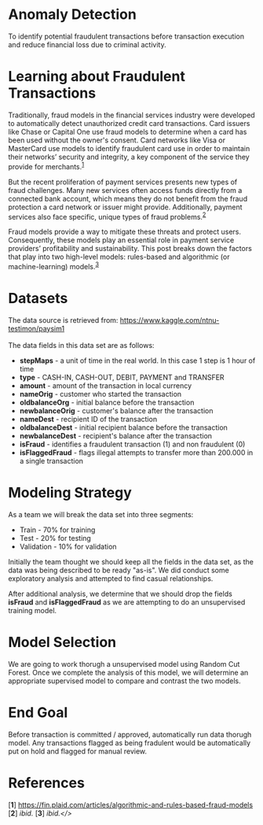 # Anomaly Detection
To identify potential fraudulent transactions before transaction execution and reduce financial loss due to criminal activity.

# Learning about Fraudulent Transactions
Traditionally, fraud models in the financial services industry were developed to automatically detect unauthorized credit card transactions. Card issuers like Chase or Capital One use fraud models to determine when a card has been used without the owner's consent. Card networks like Visa or MasterCard use models to identify fraudulent card use in order to maintain their networks’ security and integrity, a key component of the service they provide for merchants.<sup id="a1">[1](#f1)</sup>

But the recent proliferation of payment services presents new types of fraud challenges. Many new services often access funds directly from a connected bank account, which means they do not benefit from the fraud protection a card network or issuer might provide. Additionally, payment services also face specific, unique types of fraud problems.<sup id="a2">[2](#f2)</sup>

Fraud models provide a way to mitigate these threats and protect users. Consequently, these models play an essential role in payment service providers’ profitability and sustainability. This post breaks down the factors that play into two high-level models: rules-based and algorithmic (or machine-learning) models.<sup id="a3">[3](#f3)</sup>

# Datasets
The data source is retrieved from: https://www.kaggle.com/ntnu-testimon/paysim1<br/><br/>
The data fields in this data set are as follows:<br/>
- <b>stepMaps</b> - a unit of time in the real world. In this case 1 step is 1 hour of time
- <b>type</b> - CASH-IN, CASH-OUT, DEBIT, PAYMENT and TRANSFER
- <b>amount</b> - amount of the transaction in local currency
- <b>nameOrig</b> - customer who started the transaction
- <b>oldbalanceOrg</b> - initial balance before the transaction
- <b>newbalanceOrig</b> - customer's balance after the transaction
- <b>nameDest</b> - recipient ID of the transaction
- <b>oldbalanceDest</b> - initial recipient balance before the transaction
- <b>newbalanceDest</b> - recipient's balance after the transaction
- <b>isFraud</b> - identifies a fraudulent transaction (1) and non fraudulent (0)
- <b>isFlaggedFraud</b> - flags illegal attempts to transfer more than 200.000 in a single transaction

# Modeling Strategy
As a team we will break the data set into three segments:
- Train - 70&#37; for training
- Test - 20&#37; for testing
- Validation - 10&#37;  for validation

Initially the team thought we should keep all the fields in the data set, as the data was being described to be ready "as-is".  We did conduct some exploratory analysis and attempted to find casual relationships.

After additional analysis, we determine that we should drop the fields <b>isFraud</b> and <b>isFlaggedFraud</b> as we are attempting to do an unsupervised training model.

# Model Selection
We are going to work thorugh a unsupervised model using Random Cut Forest.  Once we complete the analysis of this model, we will determine an appropriate supervised model to compare and contrast the two models.

# End Goal
Before transaction is committed / approved, automatically run data thorugh model.  Any transactions flagged as being fradulent would be automatically put on hold and flagged for manual review.


# References
[<b id="f1">1</b>] https://fin.plaid.com/articles/algorithmic-and-rules-based-fraud-models
[<b id="f2">2</b>] <i>ibid.</i>
[<b id="f3">3</b>] <i>ibid.</>
